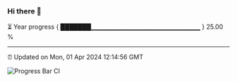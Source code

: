 ### Hi there 👋

⏳ Year progress { ███████▁▁▁▁▁▁▁▁▁▁▁▁▁▁▁▁▁▁▁▁▁▁▁ } 25.00 %

---

⏰ Updated on Mon, 01 Apr 2024 12:14:56 GMT

![Progress Bar CI](https://github.com/Shyam-Makwana/GitHub-Actions-Demo/workflows/Progress%20Bar%20CI/badge.svg)
